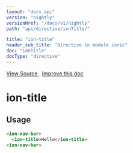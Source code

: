 ```yaml
---
layout: "docs_api"
version: "nightly"
versionHref: "/docs/v1/nightly"
path: "api/directive/ionTitle/"

title: "ion-title"
header_sub_title: "Directive in module ionic"
doc: "ionTitle"
docType: "directive"
---
```


<div class="improve-docs">
<a href='https://github.com/ionic-team/ionic-v1/blob/master/js/angular/directive/title.js#L1'>
View Source
</a>
&nbsp;
<a href='http://github.com/ionic-team/ionic/edit/1.x/js/angular/directive/title.js#L1'>
Improve this doc
</a>
</div>




<h1 class="api-title">

ion-title



</h1>















<h2 id="usage">Usage</h2>

```html
<ion-nav-bar>
  <ion-title>Hello</ion-title>
<ion-nav-bar>
```









